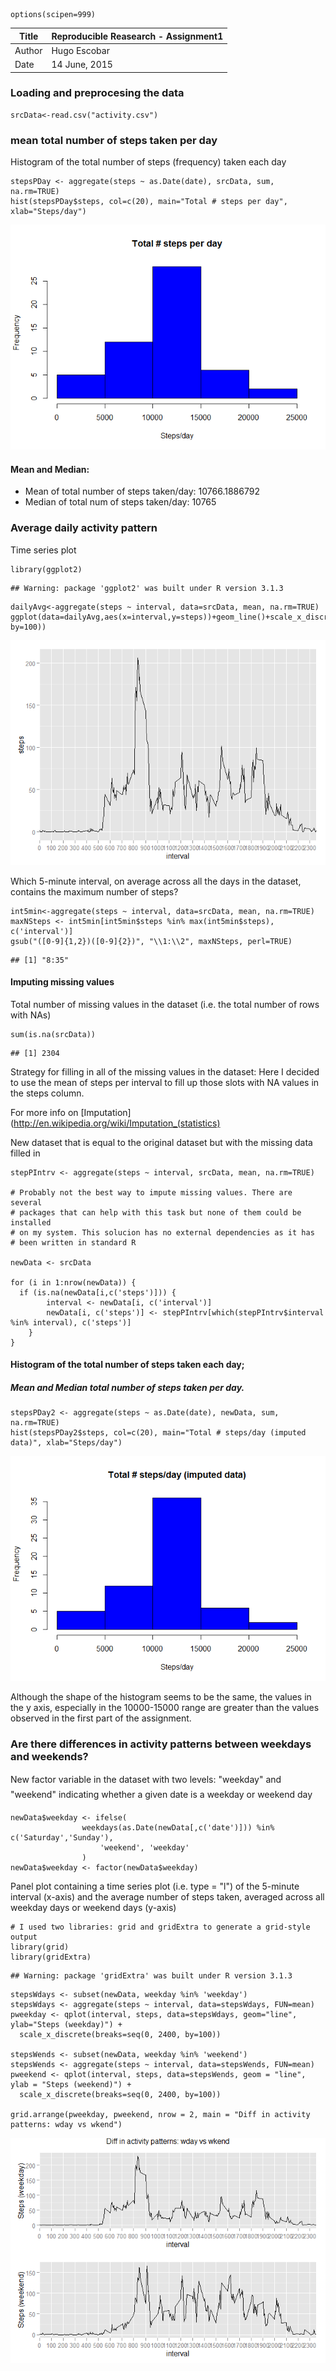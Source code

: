 ``` {.r}
options(scipen=999)
```

|Title|Reproducible Reasearch - Assignment1|
|-----|------------------------------------|
|Author|Hugo Escobar|
|Date|14 June, 2015|

### Loading and preprocesing the data

``` {.r}
srcData<-read.csv("activity.csv")
```

### mean total number of steps taken per day

Histogram of the total number of steps (frequency) taken each day

``` {.r}
stepsPDay <- aggregate(steps ~ as.Date(date), srcData, sum, na.rm=TRUE)
hist(stepsPDay$steps, col=c(20), main="Total # steps per day", xlab="Steps/day")
```

![](PA1_template_files/figure-markdown_github/unnamed-chunk-3-1.png)

#### Mean and Median:

-   Mean of total number of steps taken/day: 10766.1886792
-   Median of total num of steps taken/day: 10765

### Average daily activity pattern

Time series plot

``` {.r}
library(ggplot2)
```

    ## Warning: package 'ggplot2' was built under R version 3.1.3

``` {.r}
dailyAvg<-aggregate(steps ~ interval, data=srcData, mean, na.rm=TRUE)
ggplot(data=dailyAvg,aes(x=interval,y=steps))+geom_line()+scale_x_discrete(breaks=seq(0,2400, by=100))
```

![](PA1_template_files/figure-markdown_github/unnamed-chunk-4-1.png)

Which 5-minute interval, on average across all the days in the dataset, contains the maximum number of steps?

``` {.r}
int5min<-aggregate(steps ~ interval, data=srcData, mean, na.rm=TRUE)
maxNSteps <- int5min[int5min$steps %in% max(int5min$steps), c('interval')] 
gsub("([0-9]{1,2})([0-9]{2})", "\\1:\\2", maxNSteps, perl=TRUE)
```

    ## [1] "8:35"

#### Imputing missing values

Total number of missing values in the dataset (i.e. the total number of rows with NAs)

``` {.r}
sum(is.na(srcData))
```

    ## [1] 2304

Strategy for filling in all of the missing values in the dataset: Here I decided to use the mean of steps per interval to fill up those slots with NA values in the steps column.

For more info on [Imputation](<http://en.wikipedia.org/wiki/Imputation_(statistics)>

New dataset that is equal to the original dataset but with the missing data filled in

``` {.r}
stepPIntrv <- aggregate(steps ~ interval, srcData, mean, na.rm=TRUE)

# Probably not the best way to impute missing values. There are several
# packages that can help with this task but none of them could be installed
# on my system. This solucion has no external dependencies as it has
# been written in standard R

newData <- srcData

for (i in 1:nrow(newData)) {
  if (is.na(newData[i,c('steps')])) {
        interval <- newData[i, c('interval')]
        newData[i, c('steps')] <- stepPIntrv[which(stepPIntrv$interval %in% interval), c('steps')]
    }
}
```

#### Histogram of the total number of steps taken each day;

##### Mean and Median total number of steps taken per day.

``` {.r}
stepsPDay2 <- aggregate(steps ~ as.Date(date), newData, sum, na.rm=TRUE)
hist(stepsPDay2$steps, col=c(20), main="Total # steps/day (imputed data)", xlab="Steps/day")
```

![](PA1_template_files/figure-markdown_github/unnamed-chunk-8-1.png)

Although the shape of the histogram seems to be the same, the values in the y axis, especially in the 10000-15000 range are greater than the values observed in the first part of the assignment.

### Are there differences in activity patterns between weekdays and weekends?

New factor variable in the dataset with two levels: "weekday" and "weekend" indicating whether a given date is a weekday or weekend day

``` {.r}
newData$weekday <- ifelse(
                weekdays(as.Date(newData[,c('date')])) %in% c('Saturday','Sunday'),
                    'weekend', 'weekday'
                )
newData$weekday <- factor(newData$weekday)
```

Panel plot containing a time series plot (i.e. type = "l") of the 5-minute interval (x-axis) and the average number of steps taken, averaged across all weekday days or weekend days (y-axis)

``` {.r}
# I used two libraries: grid and gridExtra to generate a grid-style output
library(grid)
library(gridExtra)
```

    ## Warning: package 'gridExtra' was built under R version 3.1.3

``` {.r}
stepsWdays <- subset(newData, weekday %in% 'weekday')
stepsWdays <- aggregate(steps ~ interval, data=stepsWdays, FUN=mean)
pweekday <- qplot(interval, steps, data=stepsWdays, geom="line", ylab="Steps (weekday)") +
  scale_x_discrete(breaks=seq(0, 2400, by=100))

stepsWends <- subset(newData, weekday %in% 'weekend')
stepsWends <- aggregate(steps ~ interval, data=stepsWends, FUN=mean)
pweekend <- qplot(interval, steps, data=stepsWends, geom = "line", ylab = "Steps (weekend)") +
  scale_x_discrete(breaks=seq(0, 2400, by=100))

grid.arrange(pweekday, pweekend, nrow = 2, main = "Diff in activity patterns: wday vs wkend")
```

![](PA1_template_files/figure-markdown_github/unnamed-chunk-10-1.png)
